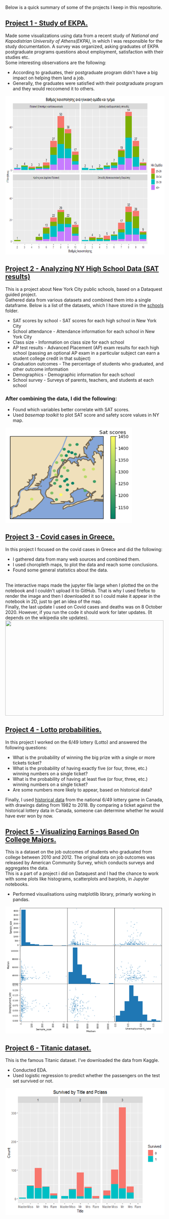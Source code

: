 Below is a quick summary of some of the projects I keep in this repositorie.

## [**Project 1 - Study of EKPA.**](https://github.com/AngelosTheodorakis/Data_Analysis_Projects/tree/master/EKPA_Postgraduate_study)
Made some visualizations using data from a recent study of *National and Kapodistrian University of Athens(EKPA)*, in which I was responsible for the study documentation. A survey was organized, asking graduates of EKPA postgraduate programs questions about employment, satisfaction with their studies etc. \
Some interesting observations are the following:
- According to graduates, their postgraduate program didn't have a big impact on helping them land a job.
- Generally, the graduates were satisfied with their postgraduate program and they would reccomend it to others.

<img src="images/unnamed-chunk-20-1.png" width="600" height="500" />


## [**Project 2 - Analyzing NY High School Data (SAT results)**](https://github.com/AngelosTheodorakis/Data_Analysis_Projects/tree/master/Analyzing%20NY%20High%20School%20Data)
This is a project about New York City public schools, based on a Dataquest guided project. \
Gathered data from various datasets and combined them into a single dataframe. Below is a list of the datasets, which I have stored in the [schools](https://github.com/AngelosTheodorakis/Data_Analysis_Projects/tree/master/Analyzing%20NY%20High%20School%20Data/schools) folder.

* SAT scores by school - SAT scores for each high school in New York City
* School attendance - Attendance information for each school in New York City
* Class size - Information on class size for each school
* AP test results - Advanced Placement (AP) exam results for each high school (passing an optional AP exam in a particular subject can earn a student college credit in that subject)
* Graduation outcomes - The percentage of students who graduated, and other outcome information
* Demographics - Demographic information for each school
* School survey - Surveys of parents, teachers, and students at each school

### After combining the data, I did the following:
* Found which variables better correlate with SAT scores.
* Used *basemap toolkit* to plot SAT score and safety score values in NY map.

<img src="images/Sat_scores.png" width="400" height="300" />

## [**Project 3 - Covid cases in Greece.**](https://github.com/AngelosTheodorakis/Data_Analysis_Projects/tree/master/Covid-19_Greece)
In this project I focused on the covid cases in Greece and did the following:<br>
* I gathered data from many web sources and combined them. 
* I used choropleth maps, to plot the data and reach some conclusions.
* Found some general statistics about the data.
<br>
The interactive maps made the jupyter file large when I plotted the on the notebook and I couldn't upload it to GitHub. That is why I used firefox to render the image and then I downloaded it so I could make it appear in the notebook in 2D, just to get an idea of the map.<br>
Finally, the last update I used on Covid cases and deaths was on 8 October 2020. However, if you run the code it should work for later updates. (It depends on the wikipedia site updates).


<img src="https://github.com/AngelosTheodorakis/Data_Analysis_Projects/blob/master/Covid-19_Greece/images/Greece_cases_prop.png?raw=true" width="500" height="300" />

## [**Project 4 - Lotto probabilities.**](https://github.com/AngelosTheodorakis/Data_Analysis_Projects/tree/master/Lotto%20Probabilities)
In this project I worked on the 6/49 lottery (Lotto) and answered the following questions:

* What is the probability of winning the big prize with a single or more tickets ticket?
* What is the probability of having exactly five (or four, three, etc.) winning numbers on a single ticket?
* What is the probability of having at least five (or four, three, etc.) winning numbers on a single ticket?
* Are some numbers more likely to appear, based on historical data?

Finally, I used [historical data](https://www.kaggle.com/datascienceai/lottery-dataset) from the national 6/49 lottery game in Canada, with drawings dating from 1982 to 2018. By comparing a ticket against the historical lottery data in Canada, someone can determine whether he would have ever won by now.

## [**Project 5 - Visualizing Earnings Based On College Majors.**](https://github.com/AngelosTheodorakis/Data_Analysis_Projects/tree/master/Visualizing%20Earnings%20Based%20On%20College%20Majors)
This is a dataset on the job outcomes of students who graduated from college between 2010 and 2012. The original data on job outcomes was released by American
Community Survey, which conducts surveys and aggregates the data.\
This is a part of a project i did on Dataquest and I had the chance to work with some plots like histograms, scatterplots and barplots, in Jupyter notebooks.
- Performed visualisations using matplotlib library, primarly working in pandas.
<img src="images/image_scatter.png" width="500" height="400" />

## [**Project 6 - Titanic dataset.**](https://github.com/AngelosTheodorakis/Data_Analysis_Projects/tree/master/Titanic_Dataset)
This is the famous Titanic dataset. I've downloaded the data from Kaggle.
- Conducted EDA.
- Used logistic regression to predict whether the passengers on the test set survived or not.


<img src="images/unnamed-chunk-28-2.png" width="600" height="400" />

